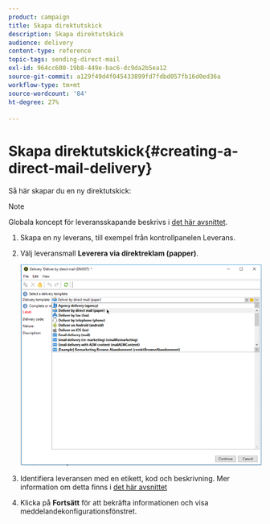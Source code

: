 ```yaml
---
product: campaign
title: Skapa direktutskick
description: Skapa direktutskick
audience: delivery
content-type: reference
topic-tags: sending-direct-mail
exl-id: 964cc600-19b8-449e-bac6-dc9da2b5ea12
source-git-commit: a129f49d4f045433899fd7fdbd057fb16d0ed36a
workflow-type: tm+mt
source-wordcount: '84'
ht-degree: 27%

---
```


# Skapa direktutskick{#creating-a-direct-mail-delivery}

Så här skapar du en ny direktutskick:

>[!NOTE]
>
>Globala koncept för leveransskapande beskrivs i [det här avsnittet](steps-about-delivery-creation-steps.md).

1. Skapa en ny leverans, till exempel från kontrollpanelen Leverans.
1. Välj leveransmall **Leverera via direktreklam (papper)**.

   ![](assets/direct_mail.png)

1. Identifiera leveransen med en etikett, kod och beskrivning. Mer information om detta finns i [det här avsnittet](steps-create-and-identify-the-delivery.md#identifying-the-delivery)
1. Klicka på **Fortsätt** för att bekräfta informationen och visa meddelandekonfigurationsfönstret.
